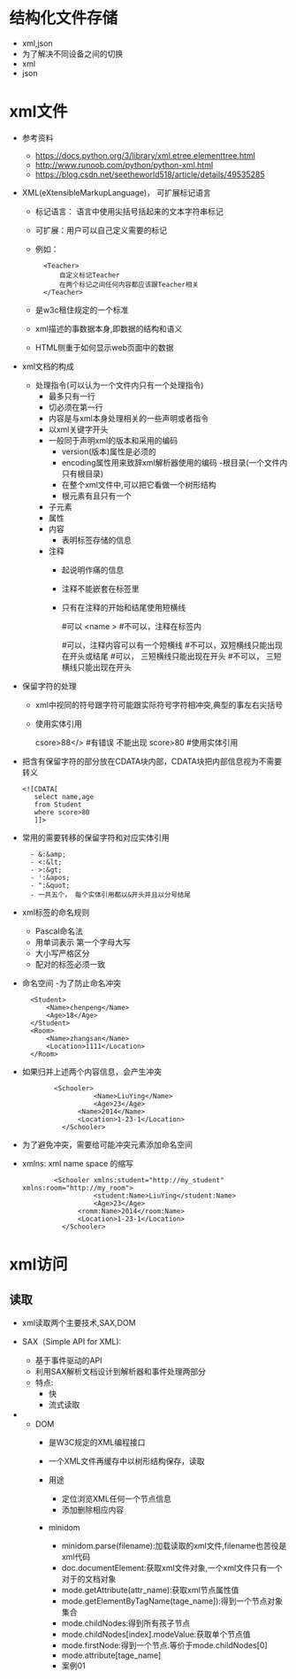 # 结构化文件存储
- xml,json
- 为了解决不同设备之间的切换
- xml
- json
# xml文件
- 参考资料
    - https://docs.python.org/3/library/xml.etree.elementtree.html
    - http://www.runoob.com/python/python-xml.html
    - https://blog.csdn.net/seetheworld518/article/details/49535285

- XML(eXtensibleMarkupLanguage)， 可扩展标记语言
    - 标记语言： 语言中使用尖括号括起来的文本字符串标记
    - 可扩展：用户可以自己定义需要的标记
    - 例如：
            
            <Teacher> 
                自定义标记Teacher
                在两个标记之间任何内容都应该跟Teacher相关
            </Teacher>
            
    - 是w3c租住规定的一个标准
    - xml描述的事数据本身,即数据的结构和语义
    - HTML侧重于如何显示web页面中的数据
- xml文档的构成
    - 处理指令(可以认为一个文件内只有一个处理指令)
        - 最多只有一行
        - 切必须在第一行
        - 内容是与xml本身处理相关的一些声明或者指令
        - 以xml关键字开头
        - 一般同于声明xml的版本和采用的编码
            - version(版本)属性是必须的
            - encoding属性用来致辞xml解析器使用的编码
        -根目录(一个文件内只有根目录)
            - 在整个xml文件中,可以把它看做一个树形结构
            - 根元素有且只有一个
        - 子元素
        - 属性
        - 内容
            - 表明标签存储的信息
        - 注释
            - 起说明作痛的信息
            - 注释不能嵌套在标签里
            - 只有在注释的开始和结尾使用短横线
            
            
                <name> <!-- wangdapeng -->   </name> #可以
                <name <!-- wangdapeng -->>   </name> #不可以，注释在标签内
                
                <!--my-name-by-wang--> #可以，注释内容可以有一个短横线
                <!--my--name--by--wang-->#不可以，双短横线只能出现在开头或结尾
                
                <!---my-name--> #可以， 三短横线只能出现在开头
                <!---my-name---> #不可以， 三短横线只能出现在开头
                
 
- 保留字符的处理
    - xml中视同的符号跟字符可能跟实际符号字符相冲突,典型的事左右尖括号
    - 使用实体引用    
    
    
        <score>csore>88</> #有错误 不能出现
        <score> score&gt;80</score> #使用实体引用
         
- 把含有保留字符的部分放在CDATA块内部，CDATA块把内部信息视为不需要转义
                  
      
      <![CDATA[
         select name,age
         from Student
         where score>80
         ]]>
- 常用的需要转移的保留字符和对应实体引用
    
    
        - &:&amp;
        - <:&lt;
        - >:&gt;
        - ':&apos;
        - ":&quot;
        - 一共五个， 每个实体引用都以&开头并且以分号结尾
 
- xml标签的命名规则
    - Pascal命名法
    - 用单词表示 第一个字母大写
    - 大小写严格区分
    - 配对的标签必须一致
    
- 命名空间
    -为了防止命名冲突
    
    
        <Student>
            <Name>chenpeng</Name>
            <Age>18</Age>
        </Student>
        <Room>
            <Name>zhangsan</Name>
            <Location>1111</Location>
        </Room>
- 如果归并上述两个内容信息，会产生冲突
    
              
              <Schooler>
                        <Name>LiuYing</Name>
                        <Age>23</Age>
                    <Name>2014</Name>
                    <Location>1-23-1</Location>
                </Schooler>
                      
- 为了避免冲突，需要给可能冲突元素添加命名空间
- xmlns: xml name space 的缩写
    
    
              <Schooler xmlns:student="http://my_student" xmlns:room="http://my_room">
                        <student:Name>LiuYing</student:Name>
                        <Age>23</Age>
                    <romm:Name>2014</room:Name>
                    <Location>1-23-1</Location>
                </Schooler>      

# xml访问

## 读取
- xml读取两个主要技术,SAX,DOM
- SAX（Simple API for XML):
    - 基于事件驱动的API
    - 利用SAX解析文档设计到解析器和事件处理两部分
    - 特点:
        - 快
        - 流式读取
        
- - DOM
    - 是W3C规定的XML编程接口
    - 一个XML文件再缓存中以树形结构保存，读取
    - 用途
        - 定位浏览XML任何一个节点信息
        - 添加删除相应内容
        
    - minidom
        - minidom.parse(filename):加载读取的xml文件,filename也苦役是xml代码
        - doc.documentElement:获取xml文件对象,一个xml文件只有一个对于的文档对象
        - mode.getAttribute(attr_name):获取xml节点属性值
        - mode.getElementByTagName(tage_name]):得到一个节点对象集合
        - mode.childNodes:得到所有孩子节点
        - mode.childNodes[index].modeValue:获取单个节点值
        - mode.firstNode:得到一个节点.等价于mode.childNodes[0]
        - mode.attribute[tage_name]
        - 案例01
   
